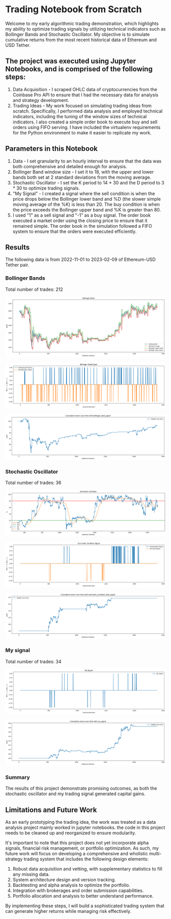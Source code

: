# Trading Notebook from Scratch

Welcome to my early algorithmic trading demonstration, which highlights my ability to optimize trading signals by utilizing technical indicators such as Bollinger Bands and Stochastic Oscillator. My objective is to simulate cumulative returns from the most recent historical data of Ethereum and USD Tether.

## The project was executed using Jupyter Notebooks, and is comprised of the following steps:

1. Data Acquisition - I scraped OHLC data of cryptocurrencies from the Coinbase Pro API to ensure that I had the necessary data for analysis and strategy development.
2. Trading Ideas - My work focused on simulating trading ideas from scratch. Specifically, I performed data analysis and employed technical indicators, including the tuning of the window sizes of technical indicators. I also created a simple order book to execute buy and sell orders using FIFO serving.
I have included the virtualenv requirements for the Python environment to make it easier to replicate my work.

## Parameters in this Notebook

1. Data - I set granularity to an hourly interval to ensure that the data was both comprehensive and detailed enough for analysis.
2. Bollinger Band window size - I set it to 18, with the upper and lower bands both set at 2 standard deviations from the moving average.
3. Stochastic Oscillator - I set the K period to 14 * 30 and the D period to 3 * 30 to optimize trading signals.
4. "My Signal" - I created a signal where the sell condition is when the price drops below the Bollinger lower band and %D (the slower simple moving average of the %K) is less than 20. The buy condition is when the price exceeds the Bollinger upper band and %K is greater than 80.
5. I used "1" as a sell signal and "-1" as a buy signal. The order book executed a market order using the closing price to ensure that it remained simple.
The order book in the simulation followed a FIFO system to ensure that the orders were executed efficiently.

## Results
The following data is from 2022-11-01 to 2023-02-09 of Ethereum-USD Tether pair.

### Bollinger Bands
Total number of trades: 212

![my image](https://github.com/ileeprogrammer/Trading-notebook/blob/main/Figures/1.png)

![my image](https://github.com/ileeprogrammer/Trading-notebook/blob/main/Figures/2.png)

![my image](https://github.com/ileeprogrammer/Trading-notebook/blob/main/Figures/8.png)

### Stochastic Oscillator
Total number of trades: 36

![my image](https://github.com/ileeprogrammer/Trading-notebook/blob/main/Figures/3.png)

![my image](https://github.com/ileeprogrammer/Trading-notebook/blob/main/Figures/4.png)

![my image](https://github.com/ileeprogrammer/Trading-notebook/blob/main/Figures/7.png)

### My signal
Total number of trades: 34

![my image](https://github.com/ileeprogrammer/Trading-notebook/blob/main/Figures/5.png)

![my image](https://github.com/ileeprogrammer/Trading-notebook/blob/main/Figures/6.png)

### Summary
The results of this project demonstrate promising outcomes, as both the stochastic oscillator and my trading signal generated capital gains.

## Limitations and Future Work

As an early prototyping the trading idea, the work was treated as a data analysis project mainly worked in jupyter notebooks. the code in this project needs to be cleaned up and reorganized to ensure modularity.

It's important to note that this project does not yet incorporate alpha signals, financial risk management, or portfolio optimization. As such, my future work will focus on developing a comprehensive and wholistic multi-strategy trading system that includes the following design elements:
1. Robust data acquisition and vetting, with supplementary statistics to fill any missing data.
2. System architecture design and version tracking.
3. Backtesting and alpha analysis to optimize the portfolio.
4. Integration with brokerages and order submission capabilities.
5. Portfolio allocation and analysis to better understand performance.

By implementing these steps, I will build a sophisticated trading system that can generate higher returns while managing risk effectively.
